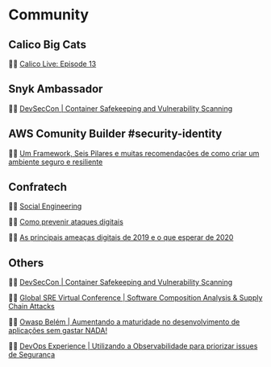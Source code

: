 # Community

## Calico Big Cats
:man_teacher: [Calico Live: Episode 13](https://youtu.be/5NwPlT7jrUY)

## Snyk Ambassador
:man_teacher: [DevSecCon | Container Safekeeping and Vulnerability Scanning](https://youtu.be/zdp4tYD4gvU)

## AWS Comunity Builder #security-identity

:man_teacher: [Um Framework, Seis Pilares e muitas recomendações de como criar um ambiente seguro e resiliente](https://www.youtube.com/watch?v=RjkxejOOcqM&list=PLv3L8f6F-z9Ktrr3T7BDu2SbUpjoV59Er&index=6)

## Confratech

:man_teacher: [Social Engineering](https://www.eventbrite.com.br/e/confratech-9a-edicao-fresh-live-market-tickets-65580054709#)

:man_teacher: [Como prevenir ataques digitais](https://youtu.be/mJubkWfQKWQ)

:man_teacher: [As principais ameaças digitais de 2019 e o que esperar de 2020](https://eventostech.com.br/index.php/event/security-by-confratech/)

##  Others

:man_teacher: [DevSecCon | Container Safekeeping and Vulnerability Scanning](https://youtu.be/zdp4tYD4gvU)

:man_teacher: [Global SRE Virtual Conference | Software Composition Analysis & Supply Chain Attacks](https://www.globalbigdataconference.com/santa-clara/global-sre-virtual-conference/speakers-131.html)

:man_teacher: [Owasp Belém | Aumentando a maturidade no desenvolvimento de aplicações sem gastar NADA!](https://youtu.be/gA8pRTejBnA)

:man_teacher: [DevOps Experience | Utilizando a Observabilidade para priorizar issues de Segurança](https://youtu.be/za34SrHznTI?si=FhEDC60Yt5hp8BWb)

